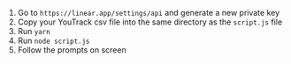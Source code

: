 1. Go to `https://linear.app/settings/api` and generate a new private key
2. Copy your YouTrack csv file into the same directory as the `script.js` file
3. Run `yarn`
4. Run `node script.js`
5. Follow the prompts on screen
